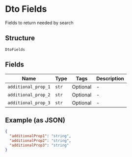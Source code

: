 
# Dto Fields

Fields to return needed by search

## Structure

`DtoFields`

## Fields

| Name | Type | Tags | Description |
|  --- | --- | --- | --- |
| `additional_prop_1` | `str` | Optional | - |
| `additional_prop_2` | `str` | Optional | - |
| `additional_prop_3` | `str` | Optional | - |

## Example (as JSON)

```json
{
  "additionalProp1": "string",
  "additionalProp2": "string",
  "additionalProp3": "string"
}
```

